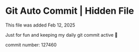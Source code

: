 # Git Auto Commit | Hidden File

This file was added Feb 12, 2025

Just for fun and keeping my daily git commit active 🤪

commit number: 127460
